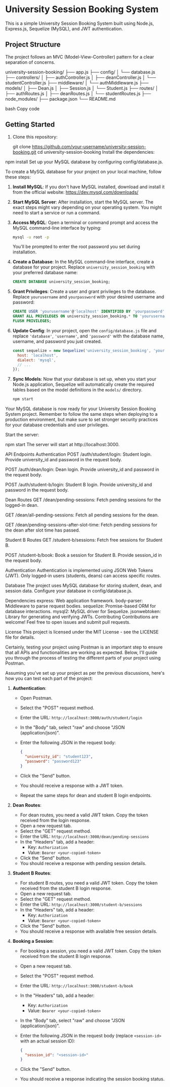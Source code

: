 # University Session Booking System

This is a simple University Session Booking System built using Node.js, Express.js, Sequelize (MySQL), and JWT authentication.

## Project Structure

The project follows an MVC (Model-View-Controller) pattern for a clear separation of concerns.



university-session-booking/
├── app.js
├── config/
│ └── database.js
├── controllers/
│ ├── authController.js
│ ├── deanController.js
│ └── studentController.js
├── middleware/
│ └── authMiddleware.js
├── models/
│ ├── Dean.js
│ ├── Session.js
│ └── Student.js
├── routes/
│ ├── authRoutes.js
│ ├── deanRoutes.js
│ └── studentRoutes.js
├── node_modules/
├── package.json
└── README.md

bash
Copy code

## Getting Started

1. Clone this repository:

   
   git clone https://github.com/your-username/university-session-booking.git
   cd university-session-booking
Install the dependencies:

 
npm install
Set up your MySQL database by configuring config/database.js.




To create a MySQL database for your project on your local machine, follow these steps:

1. **Install MySQL**: If you don't have MySQL installed, download and install it from the official website: https://dev.mysql.com/downloads/

2. **Start MySQL Server**: After installation, start the MySQL server. The exact steps might vary depending on your operating system. You might need to start a service or run a command.

3. **Access MySQL**: Open a terminal or command prompt and access the MySQL command-line interface by typing:

   ```sh
   mysql -u root -p
   ```

   You'll be prompted to enter the root password you set during installation.

4. **Create a Database**: In the MySQL command-line interface, create a database for your project. Replace `university_session_booking` with your preferred database name:

   ```sql
   CREATE DATABASE university_session_booking;
   ```

5. **Grant Privileges**: Create a user and grant privileges to the database. Replace `yourusername` and `yourpassword` with your desired username and password:

   ```sql
   CREATE USER 'yourusername'@'localhost' IDENTIFIED BY 'yourpassword';
   GRANT ALL PRIVILEGES ON university_session_booking.* TO 'yourusername'@'localhost';
   FLUSH PRIVILEGES;
   ```

6. **Update Config**: In your project, open the `config/database.js` file and replace `'database'`, `'username'`, and `'password'` with the database name, username, and password you just created.

   ```javascript
   const sequelize = new Sequelize('university_session_booking', 'yourusername', 'yourpassword', {
     host: 'localhost',
     dialect: 'mysql',
     // ...
   });
   ```

7. **Sync Models**: Now that your database is set up, when you start your Node.js application, Sequelize will automatically create the required tables based on the model definitions in the `models/` directory.

   ```sh
   npm start
   ```

Your MySQL database is now ready for your University Session Booking System project. Remember to follow the same steps when deploying to a production environment, but make sure to set stronger security practices for your database credentials and user privileges.








Start the server:

 
npm start
The server will start at http://localhost:3000.

API Endpoints
Authentication
POST /auth/student/login: Student login. Provide university_id and password in the request body.

POST /auth/dean/login: Dean login. Provide university_id and password in the request body.

POST /auth/student-b/login: Student B login. Provide university_id and password in the request body.

Dean Routes
GET /dean/pending-sessions: Fetch pending sessions for the logged-in dean.

GET /dean/all-pending-sessions: Fetch all pending sessions for the dean.

GET /dean/pending-sessions-after-slot-time: Fetch pending sessions for the dean after slot time has passed.

Student B Routes
GET /student-b/sessions: Fetch free sessions for Student B.

POST /student-b/book: Book a session for Student B. Provide session_id in the request body.

Authentication
Authentication is implemented using JSON Web Tokens (JWT). Only logged-in users (students, deans) can access specific routes.

Database
The project uses MySQL database for storing student, dean, and session data. Configure your database in config/database.js.

Dependencies
express: Web application framework.
body-parser: Middleware to parse request bodies.
sequelize: Promise-based ORM for database interactions.
mysql2: MySQL driver for Sequelize.
jsonwebtoken: Library for generating and verifying JWTs.
Contributing
Contributions are welcome! Feel free to open issues and submit pull requests.

License
This project is licensed under the MIT License - see the LICENSE file for details.

 

Certainly, testing your project using Postman is an important step to ensure that all APIs and functionalities are working as expected. Below, I'll guide you through the process of testing the different parts of your project using Postman.

Assuming you've set up your project as per the previous discussions, here's how you can test each part of the project:

1. **Authentication**:

   - Open Postman.
   - Select the "POST" request method.
   - Enter the URL: `http://localhost:3000/auth/student/login`
   - In the "Body" tab, select "raw" and choose "JSON (application/json)".
   - Enter the following JSON in the request body:

     ```json
     {
       "university_id": "student123",
       "password": "password123"
     }
     ```

   - Click the "Send" button.
   - You should receive a response with a JWT token.
   - Repeat the same steps for dean and student B login endpoints.

2. **Dean Routes**:

   - For dean routes, you need a valid JWT token. Copy the token received from the login response.
   - Open a new request tab.
   - Select the "GET" request method.
   - Enter the URL: `http://localhost:3000/dean/pending-sessions`
   - In the "Headers" tab, add a header:
     - Key: `Authorization`
     - Value: `Bearer <your-copied-token>`
   - Click the "Send" button.
   - You should receive a response with pending session details.

3. **Student B Routes**:

   - For student B routes, you need a valid JWT token. Copy the token received from the student B login response.
   - Open a new request tab.
   - Select the "GET" request method.
   - Enter the URL: `http://localhost:3000/student-b/sessions`
   - In the "Headers" tab, add a header:
     - Key: `Authorization`
     - Value: `Bearer <your-copied-token>`
   - Click the "Send" button.
   - You should receive a response with available free session details.

4. **Booking a Session**:

   - For booking a session, you need a valid JWT token. Copy the token received from the student B login response.
   - Open a new request tab.
   - Select the "POST" request method.
   - Enter the URL: `http://localhost:3000/student-b/book`
   - In the "Headers" tab, add a header:
     - Key: `Authorization`
     - Value: `Bearer <your-copied-token>`
   - In the "Body" tab, select "raw" and choose "JSON (application/json)".
   - Enter the following JSON in the request body (replace `<session-id>` with an actual session ID):

     ```json
     {
       "session_id": "<session-id>"
     }
     ```

   - Click the "Send" button.
   - You should receive a response indicating the session booking status.



 



